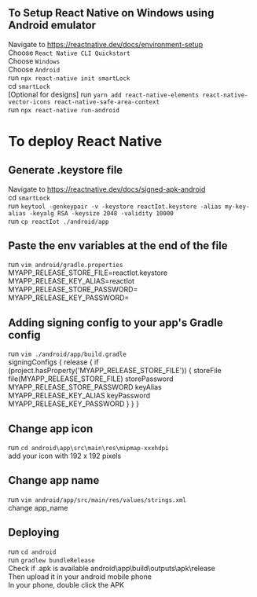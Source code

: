 #

## To Setup React Native on Windows using Android emulator
Navigate to https://reactnative.dev/docs/environment-setup  
Choose `React Native CLI Quickstart`  
Choose `Windows`  
Choose `Android`   
run `npx react-native init smartLock`  
cd `smartLock`  
[Optional for designs] run `yarn add react-native-elements react-native-vector-icons react-native-safe-area-context`  
run `npx react-native run-android`  


# To deploy React Native  
## Generate .keystore file  
Navigate to https://reactnative.dev/docs/signed-apk-android  
cd `smartLock`  
run `keytool -genkeypair -v -keystore reactIot.keystore -alias my-key-alias -keyalg RSA -keysize 2048 -validity 10000`  
run `cp reactIot ./android/app`  

## Paste the env variables at the end of the file
run `vim android/gradle.properties`
MYAPP_RELEASE_STORE_FILE=reactIot.keystore  
MYAPP_RELEASE_KEY_ALIAS=reactIot  
MYAPP_RELEASE_STORE_PASSWORD=  
MYAPP_RELEASE_KEY_PASSWORD=  

## Adding signing config to your app's Gradle config 
run `vim ./android/app/build.gradle`  
signingConfigs
{
    release
    {
        if (project.hasProperty('MYAPP_RELEASE_STORE_FILE'))
        {
            storeFile file(MYAPP_RELEASE_STORE_FILE)
            storePassword MYAPP_RELEASE_STORE_PASSWORD
            keyAlias MYAPP_RELEASE_KEY_ALIAS
            keyPassword MYAPP_RELEASE_KEY_PASSWORD
        }
    }
}

## Change app icon
run `cd android\app\src\main\res\mipmap-xxxhdpi`  
add your icon with 192 x 192 pixels

## Change app name
run `vim android/app/src/main/res/values/strings.xml`  
change app_name

## Deploying
run `cd android`  
run `gradlew bundleRelease`  
Check if .apk is available android\app\build\outputs\apk\release  
Then upload it in your android mobile phone  
In your phone, double click the APK  
